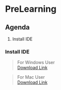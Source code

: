 # PreLearning

## Agenda
  1. Install IDE

### Install IDE

> For Windows User  
[Download Link](https://mergedoc.osdn.jp/pleiades-redirect/2019/pleiades_java-win-64bit_jre.zip.html?v=20191225)

> For Mac User  
[Download Link](https://mergedoc.osdn.jp/pleiades-redirect/2019/pleiades_java-mac_jre.zip.html?v=20191225)